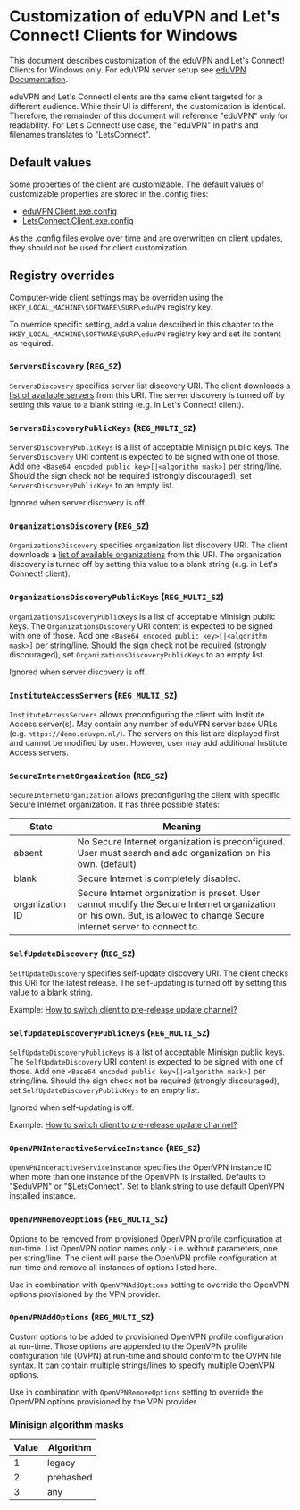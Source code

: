 # Customization of eduVPN and Let's Connect! Clients for Windows


This document describes customization of the eduVPN and Let's Connect! Clients for Windows only. For eduVPN server setup see [eduVPN Documentation](https://github.com/eduvpn/documentation).

eduVPN and Let's Connect! clients are the same client targeted for a different audience. While their UI is different, the customization is identical. Therefore, the remainder of this document will reference "eduVPN" only for readability. For Let's Connect! use case, the "eduVPN" in paths and filenames translates to "LetsConnect".


## Default values

Some properties of the client are customizable. The default values of customizable properties are stored in the .config files:

- [eduVPN.Client.exe.config](../eduVPN.Client/app.config)
- [LetsConnect.Client.exe.config](../LetsConnect.Client/app.config)

As the .config files evolve over time and are overwritten on client updates, they should not be used for client customization.


## Registry overrides

Computer-wide client settings may be overriden using the `HKEY_LOCAL_MACHINE\SOFTWARE\SURF\eduVPN` registry key.

To override specific setting, add a value described in this chapter to the `HKEY_LOCAL_MACHINE\SOFTWARE\SURF\eduVPN` registry key and set its content as required.


### `ServersDiscovery` (`REG_SZ`)

`ServersDiscovery` specifies server list discovery URI. The client downloads a [list of available servers](https://github.com/eduvpn/documentation/blob/v2/SERVER_DISCOVERY.md) from this URI. The server discovery is turned off by setting this value to a blank string (e.g. in Let's Connect! client).


### `ServersDiscoveryPublicKeys` (`REG_MULTI_SZ`)

`ServersDiscoveryPublicKeys` is a list of acceptable Minisign public keys. The `ServersDiscovery` URI content is expected to be signed with one of those. Add one `<Base64 encoded public key>[|<algorithm mask>]` per string/line. Should the sign check not be required (strongly discouraged), set `ServersDiscoveryPublicKeys` to an empty list.

Ignored when server discovery is off.


### `OrganizationsDiscovery` (`REG_SZ`)

`OrganizationsDiscovery` specifies organization list discovery URI. The client downloads a [list of available organizations](https://github.com/eduvpn/documentation/blob/v2/SERVER_DISCOVERY.md) from this URI. The organization discovery is turned off by setting this value to a blank string (e.g. in Let's Connect! client).


### `OrganizationsDiscoveryPublicKeys` (`REG_MULTI_SZ`)

`OrganizationsDiscoveryPublicKeys` is a list of acceptable Minisign public keys. The `OrganizationsDiscovery` URI content is expected to be signed with one of those. Add one `<Base64 encoded public key>[|<algorithm mask>]` per string/line. Should the sign check not be required (strongly discouraged), set `OrganizationsDiscoveryPublicKeys` to an empty list.

Ignored when server discovery is off.


### `InstituteAccessServers` (`REG_MULTI_SZ`)

`InstituteAccessServers` allows preconfiguring the client with Institute Access server(s). May contain any number of eduVPN server base URLs (e.g. `https://demo.eduvpn.nl/`). The servers on this list are displayed first and cannot be modified by user. However, user may add additional Institute Access servers.


### `SecureInternetOrganization` (`REG_SZ`)

`SecureInternetOrganization` allows preconfiguring the client with specific Secure Internet organization. It has three possible states:

State            | Meaning
-----------------|--------
absent           | No Secure Internet organization is preconfigured. User must search and add organization on his own. (default)
blank            | Secure Internet is completely disabled.
organization ID  | Secure Internet organization is preset. User cannot modify the Secure Internet organization on his own. But, is allowed to change Secure Internet server to connect to.


### `SelfUpdateDiscovery` (`REG_SZ`)

`SelfUpdateDiscovery` specifies self-update discovery URI. The client checks this URI for the latest release. The self-updating is turned off by setting this value to a blank string.

Example: [How to switch client to pre-release update channel?](FAQ.md#how-to-switch-client-to-pre-release-update-channel)


### `SelfUpdateDiscoveryPublicKeys` (`REG_MULTI_SZ`)

`SelfUpdateDiscoveryPublicKeys` is a list of acceptable Minisign public keys. The `SelfUpdateDiscovery` URI content is expected to be signed with one of those. Add one `<Base64 encoded public key>[|<algorithm mask>]` per string/line. Should the sign check not be required (strongly discouraged), set `SelfUpdateDiscoveryPublicKeys` to an empty list.

Ignored when self-updating is off.

Example: [How to switch client to pre-release update channel?](FAQ.md#how-to-switch-client-to-pre-release-update-channel)

### `OpenVPNInteractiveServiceInstance` (`REG_SZ`)

`OpenVPNInteractiveServiceInstance` specifies the OpenVPN instance ID when more than one instance of the OpenVPN is installed. Defaults to "$eduVPN" or "$LetsConnect". Set to blank string to use default OpenVPN installed instance.


### `OpenVPNRemoveOptions` (`REG_MULTI_SZ`)

Options to be removed from provisioned OpenVPN profile configuration at run-time. List OpenVPN option names only - i.e. without parameters, one per string/line. The client will parse the OpenVPN profile configuration at run-time and remove all instances of options listed here.

Use in combination with `OpenVPNAddOptions` setting to override the OpenVPN options provisioned by the VPN provider.


### `OpenVPNAddOptions` (`REG_MULTI_SZ`)

Custom options to be added to provisioned OpenVPN profile configuration at run-time. Those options are appended to the OpenVPN profile configuration file (OVPN) at run-time and should conform to the OVPN file syntax. It can contain multiple strings/lines to specify multiple OpenVPN options.

Use in combination with `OpenVPNRemoveOptions` setting to override the OpenVPN options provisioned by the VPN provider.


### Minisign algorithm masks

Value | Algorithm
------|----------
1     | legacy
2     | prehashed
3     | any
